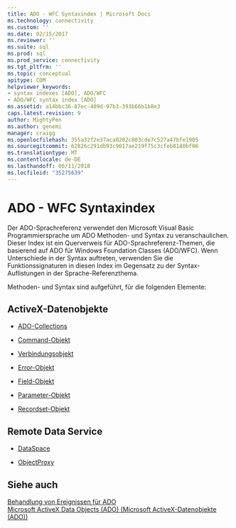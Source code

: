 ```yaml
---
title: ADO - WFC Syntaxindex | Microsoft Docs
ms.technology: connectivity
ms.custom: ''
ms.date: 02/15/2017
ms.reviewer: ''
ms.suite: sql
ms.prod: sql
ms.prod_service: connectivity
ms.tgt_pltfrm: ''
ms.topic: conceptual
apitype: COM
helpviewer_keywords:
- syntax indexes [ADO], ADO/WFC
- ADO/WFC syntax index [ADO]
ms.assetid: a14bbc36-87ec-409d-97b3-393b66b1b8e3
caps.latest.revision: 9
author: MightyPen
ms.author: genemi
manager: craigg
ms.openlocfilehash: 355a32f2e37aca0202c803cde7c527a47bfe1905
ms.sourcegitcommit: 62826c291db93c9017ae219f75c3cfeb8140bf06
ms.translationtype: MT
ms.contentlocale: de-DE
ms.lasthandoff: 06/11/2018
ms.locfileid: "35275639"
---
```

# <a name="ado---wfc-syntax-index"></a>ADO - WFC Syntaxindex
Der ADO-Sprachreferenz verwendet den Microsoft Visual Basic Programmiersprache um ADO Methoden- und Syntax zu veranschaulichen. Dieser Index ist ein Querverweis für ADO-Sprachreferenz-Themen, die basierend auf ADO für Windows Foundation Classes (ADO/WFC). Wenn Unterschiede in der Syntax auftreten, verwenden Sie die Funktionssignaturen in diesen Index im Gegensatz zu der Syntax-Auflistungen in der Sprache-Referenzthema.  
  
 Methoden- und Syntax sind aufgeführt, für die folgenden Elemente:  
  
## <a name="activex-data-objects"></a>ActiveX-Datenobjekte  
  
-   [ADO-Collections](../../../ado/reference/ado-api/collections-ado-wfc-syntax.md)  
  
-   [Command-Objekt](../../../ado/reference/ado-api/command-ado-wfc-syntax.md)  
  
-   [Verbindungsobjekt](../../../ado/reference/ado-api/connection-ado-wfc-syntax.md)  
  
-   [Error-Objekt](../../../ado/reference/ado-api/error-ado-wfc-syntax.md)  
  
-   [Field-Objekt](../../../ado/reference/ado-api/field-ado-wfc-syntax.md)  
  
-   [Parameter-Objekt](../../../ado/reference/ado-api/parameter-ado-wfc-syntax.md)  
  
-   [Recordset-Objekt](../../../ado/reference/ado-api/recordset-ado-wfc-syntax.md)  
  
## <a name="remote-data-service"></a>Remote Data Service  
  
-   [DataSpace](../../../ado/reference/ado-api/dataspace-ado-wfc-syntax.md)  
  
-   [ObjectProxy](../../../ado/reference/ado-api/objectproxy-ado-wfc-syntax.md)  
  
## <a name="see-also"></a>Siehe auch  
 [Behandlung von Ereignissen für ADO](../../../ado/guide/data/handling-ado-events.md)   
 [Microsoft ActiveX Data Objects (ADO) (Microsoft ActiveX-Datenobjekte (ADO))](../../../ado/microsoft-activex-data-objects-ado.md)